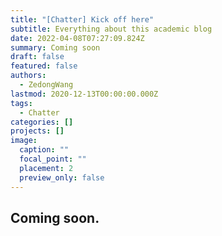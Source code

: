 ```yaml
---
title: "[Chatter] Kick off here"
subtitle: Everything about this academic blog
date: 2022-04-08T07:27:09.824Z
summary: Coming soon
draft: false
featured: false
authors:
  - ZedongWang
lastmod: 2020-12-13T00:00:00.000Z
tags:
  - Chatter
categories: []
projects: []
image:
  caption: ""
  focal_point: ""
  placement: 2
  preview_only: false
---
```

## Coming soon.